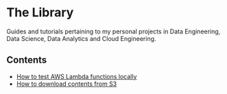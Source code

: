 # The Library

Guides and tutorials pertaining to my personal projects in Data Engineering, Data Science, Data Analytics and Cloud Engineering.

## Contents

- [How to test AWS Lambda functions locally](https://github.com/knedliky/the-library/tree/main/lambda_local)
- [How to download contents from S3](https://github.com/knedliky/the-library/tree/main/guides/aws_s3_download.md)
